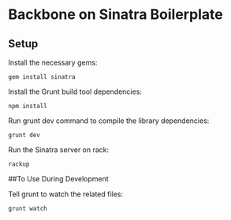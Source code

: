 # Backbone on Sinatra Boilerplate
## Setup
Install the necessary gems:

    gem install sinatra

Install the Grunt build tool dependencies:

    npm install

Run grunt dev command to compile the library dependencies:

    grunt dev

Run the Sinatra server on rack:

    rackup

##To Use During Development

Tell grunt to watch the related files:

    grunt watch
